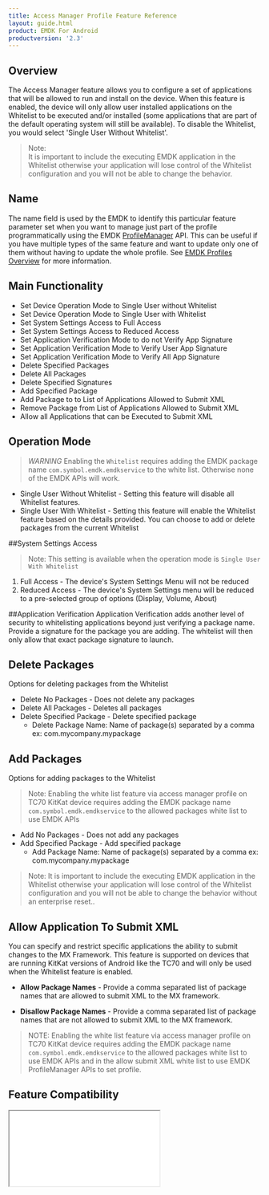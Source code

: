 ```yaml
---
title: Access Manager Profile Feature Reference
layout: guide.html
product: EMDK For Android
productversion: '2.3'
---
```

## Overview

The Access Manager feature allows you to configure a set of applications that will be allowed to run and install on the device. When this feature is enabled, the device will only allow user installed applications on the Whitelist to be executed and/or installed (some applications that are part of the default operating system will still be available). To disable the Whitelist, you would select 'Single User Without Whitelist'.  

>Note:  
>It is important to include the executing EMDK application in the Whitelist otherwise your application will lose control of the Whitelist configuration and you will not be able to change the behavior.

## Name
The name field is used by the EMDK to identify this particular feature parameter set when you want to manage just part of the profile programmatically using the EMDK [ProfileManager](../../../api/core/ProfileManager) API. This can be useful if you have multiple types of the same feature and want to update only one of them without having to update the whole profile. See [EMDK Profiles Overview](../usingwizard) for more information.

## Main Functionality

* Set Device Operation Mode to Single User without Whitelist
* Set Device Operation Mode to Single User with Whitelist
* Set System Settings Access to Full Access 
* Set System Settings Access to Reduced Access 
* Set Application Verification Mode to do not Verify App Signature
* Set Application Verification Mode to Verify User App Signature
* Set Application Verification Mode to Verify All App Signature
* Delete Specified Packages 
* Delete All Packages 
* Delete Specified Signatures
* Add Specified Package
* Add Package to to List of Applications Allowed to Submit XML
* Remove Package from List of Applications Allowed to Submit XML
* Allow all Applications that can be Executed to Submit XML

## Operation Mode
>*WARNING* Enabling the `Whitelist` requires adding the EMDK package name `com.symbol.emdk.emdkservice` to the white list. Otherwise none of the EMDK APIs will work.

* Single User Without Whitelist - Setting this feature will disable all Whitelist features.
* Single User With Whitelist - Setting this feature will enable the Whitelist feature based on the details provided. You can choose to add or delete packages from the current Whitelist

##System Settings Access
>Note: This setting is available when the operation mode is `Single User With Whitelist`

1. Full Access - The device's System Settings Menu will not be reduced
2. Reduced Access - The device's System Settings menu will be reduced to a pre-selected group of options (Display, Volume, About)

##Application Verification
Application Verification adds another level of security to whitelisting applications beyond just 
verifying a package name. Provide a signature for the package you are adding. The whitelist will then only allow
that exact package signature to launch.

## Delete Packages
Options for deleting packages from the Whitelist

* Delete No Packages - Does not delete any packages
* Delete All Packages - Deletes all packages 
* Delete Specified Package - Delete specified package
	* Delete Package Name: Name of package(s) separated by a comma ex: com.mycompany.mypackage 

## Add Packages
Options for adding packages to the Whitelist

> Note: Enabling the white list feature via access manager profile on TC70 KitKat device requires adding the EMDK package name `com.symbol.emdk.emdkservice` to the allowed packages white list to use EMDK APIs

* Add No Packages - Does not add any packages
* Add Specified Package - Add specified package
	* Add Package Name: Name of package(s) separated by a comma ex: com.mycompany.mypackage 

>Note: It is important to include the executing EMDK application in the Whitelist otherwise your application will lose control of the Whitelist configuration and you will not be able to change the behavior without an enterprise reset..

## Allow Application To Submit XML
You can specify and restrict specific applications the ability to submit changes to the MX Framework. This feature is supported on devices that are running KitKat versions of Android like the TC70 and will only be used when the Whitelist feature is enabled.

* **Allow Package Names** - Provide a comma separated list of package names that are allowed to submit XML to the MX framework.

* **Disallow Package Names** - Provide a comma separated list of package names that are not allowed to submit XML to the MX framework.

> NOTE: Enabling the white list feature via access manager profile on TC70 KitKat device requires adding the EMDK package name `com.symbol.emdk.emdkservice` to the allowed packages white list to use EMDK APIs and in the allow submit XML white list to use EMDK ProfileManager APIs to set profile.



## Feature Compatibility
<iframe src="compare.html#mx=4.3&csp=AccessMgr&embed=true"></iframe> 










